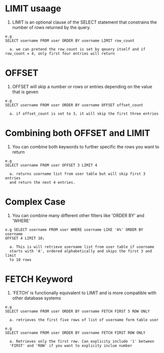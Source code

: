 
# LIMIT usaage

  1. LIMIT is an optional clause of the SELECT statement that constrains the number of rows returned by the query.
  
    e.g 
    SELECT username FROM user ORDER BY username LIMIT row_count

      a. we can pretend the row_count is set by qeuery itself and if row_count = 4, only first four entries will return 

# OFFSET

  1. OFFSET will skip a number or rows or entries depending on the value that
     is geven 

    e.g
    SELECT username FROM user ORDER BY username OFFSET offset_count

      a. if offset_count is set to 3, it will skip the first three entries 

# Combining both OFFSET and LIMIT

  1. You can combine both keywords to further specific the rows you want to
     return 

    e.g
    SELECT username FROM user OFFSET 3 LIMIT 4

      a. returns username list from user table but will skip first 3 entries
      and return the next 4 entries. 

# Complex Case

  1. You can combine many different other filters like 'ORDER BY' and 'WHERE'

    e.g SELECT username FROM user WHERE username LIKE 'A%' ORDER BY username
    OFFSET 4 LIMIT 10;

      a. This is will retrieve username list from user table if username
      starts with 'A', ordered alphabetically and skips the first 3 and limit
      to 10 rows 

# FETCH Keyword

  1. 'FETCH' is functionally equivalent to LIMIT and is more compatible with
     other database systems 

    e.g 
    SELECT username FROM user ORDER BY username FETCH FIRST 5 ROW ONLY
       
      a. retrieves the first five rows of list of username form table user
     
    e.g
    SELECT username FROM user ORDER BY username FETCH FIRST ROW ONLY
      
      a. Retrieves only the first row. Can explicity include '1' between
      'FIRST' and 'ROW' if you want to explicity inclue number